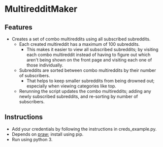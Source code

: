 # MultiredditMaker

## Features
* Creates a set of combo multireddits using all subscribed subreddits.
  * Each created multireddit has a maximum of 100 subreddits.
    * This makes it easier to view all subscribed subreddits; by visiting each combo multireddit instead of having to figure out which aren't being shown on the front page and visiting each one of those individually.
  * Subreddits are sorted between combo multireddits by their number of subscribers.
    * That helps to keep smaller subreddits from being drowned out; especially when viewing categories like top.
  * Rerunning the script updates the combo multireddits; adding any newly subscribed subreddits, and re-sorting by number of subscribers.

## Instructions
* Add your credentials by following the instructions in creds_example.py.
* Depends on [praw](https://pypi.org/project/praw/); install using pip.
* Run using python 3.
